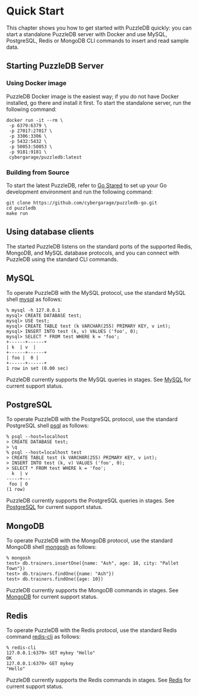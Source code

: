 # Quick Start

This chapter shows you how to get started with PuzzleDB quickly: you can start a standalone PuzzleDB server with Docker and use MySQL, PostgreSQL, Redis or MongoDB  CLI commands to insert and read sample data.

## Starting PuzzleDB Server

### Using Docker image

PuzzleDB Docker image is the easiest way; if you do not have Docker installed, go there and install it first. To start the standalone server, run the following command:

```
docker run -it --rm \
 -p 6379:6379 \
 -p 27017:27017 \
 -p 3306:3306 \
 -p 5432:5432 \
 -p 50053:50053 \
 -p 9181:9181 \
 cybergarage/puzzledb:latest
```
### Building from Source

To start the latest PuzzleDB, refer to [Go Stared](https://go.dev/learn/) to set up your Go development environment and run the following command:

```
git clone https://github.com/cybergarage/puzzledb-go.git
cd puzzledb
make run
```

## Using database clients

The started PuzzleDB listens on the standard ports of the supported Redis, MongoDB, and MySQL database protocols, and you can connect with PuzzleDB using the standard CLI commands.

## MySQL

To operate PuzzleDB with the MySQL protocol, use the standard MySQL shell [mysql](https://dev.mysql.com/doc/refman/8.0/en/mysql.html) as follows:

```
% mysql -h 127.0.0.1
mysql> CREATE DATABASE test;
mysql> USE test;
mysql> CREATE TABLE test (k VARCHAR(255) PRIMARY KEY, v int);
mysql> INSERT INTO test (k, v) VALUES ('foo', 0);
mysql> SELECT * FROM test WHERE k = 'foo';
+------+------+
| k  | v  |
+------+------+
| foo |  0 |
+------+------+
1 row in set (0.00 sec)
```

PuzzleDB currently supports the MySQL queries in stages. See [MySQL](doc/mysql.md) for current support status.

## PostgreSQL

To operate PuzzleDB with the PostgreSQL protocol, use the standard PostgreSQL shell [psql](https://www.postgresql.org/docs/current/app-psql.html) as follows:

```
% psql --host=localhost
> CREATE DATABASE test;
> \q
% psql --host=localhost test
> CREATE TABLE test (k VARCHAR(255) PRIMARY KEY, v int);
> INSERT INTO test (k, v) VALUES ('foo', 0);
> SELECT * FROM test WHERE k = 'foo';
  k  | v 
-----+---
 foo | 0
(1 row)
```

PuzzleDB currently supports the PostgreSQL queries in stages. See [PostgreSQL](doc/postgresql.md) for current support status.


## MongoDB

To operate PuzzleDB with the MongoDB protocol, use the standard MongoDB shell [mongosh](https://www.mongodb.com/docs/mongodb-shell/#mongodb-binary-bin.mongosh) as follows:

```
% mongosh  
test> db.trainers.insertOne({name: "Ash", age: 10, city: "Pallet Town"})
test> db.trainers.findOne({name: "Ash"})
test> db.trainers.findOne({age: 10})
```

PuzzleDB currently supports the MongoDB commands in stages. See [MongoDB](doc/mongodb.md) for current support status.

## Redis

To operate PuzzleDB with the Redis protocol, use the standard Redis command [redis-cli](https://redis.io/docs/ui/cli/) as follows:

```
% redis-cli 
127.0.0.1:6379> SET mykey "Hello"
OK
127.0.0.1:6379> GET mykey
"Hello"
```

PuzzleDB currently supports the Redis commands in stages. See [Redis](doc/redis.md) for current support status.
